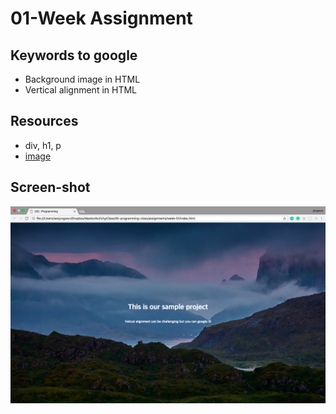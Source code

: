 # 01-Week Assignment
## Keywords to google
  * Background image in HTML
  * Vertical alignment in HTML

## Resources
  * div, h1, p
  * [image](https://images.unsplash.com/photo-1519420076301-be0e9b5ff50b?ixlib=rb-0.3.5&s=ec4837323fb3fc8a15f7e6764bf5013e&auto=format&fit=crop&w=1592&q=80)

## Screen-shot
  ![screenshot](sample.png)
